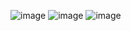 ![image](https://github.com/user-attachments/assets/9e03a3a4-2cf8-46fa-972d-20fe1289140b)
![image](https://github.com/user-attachments/assets/83530c09-e8c7-43d4-affd-bc5fff18ea2a)
![image](https://github.com/user-attachments/assets/663397f7-d827-4bf0-9a24-1f46eb9e9edc)
